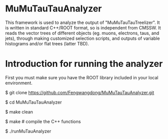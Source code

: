# MuMuTauTauAnalyzer

This framework is used to analyze the output of "MuMuTauTauTreelizer". It is written in standard C++/ROOT format, so is independent from CMSSW. 
It reads the vector trees of different objects (eg. muons, electrons, taus, and jets), through making customized selection scripts, and outputs 
of variable histograms and/or flat trees (latter TBD).

# Introduction for running the analyzer

First you must make sure you have the ROOT library included in your local environment. 

$ git clone https://github.com/Fengwangdong/MuMuTauTauAnalyzer.git

$ cd MuMuTauTauAnalyzer

$ make clean

$ make # compile the C++ functions

$ ./runMuTauAnalyzer 
